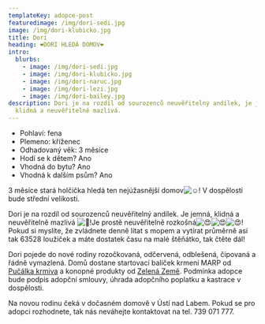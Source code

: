```yaml
---
templateKey: adopce-post
featuredimage: /img/dori-sedi.jpg
image: /img/dori-klubicko.jpg
title: Dori
heading: ❤️DORI HLEDÁ DOMOV❤️
intro:
  blurbs:
    - image: /img/dori-sedi.jpg
    - image: /img/dori-klubicko.jpg
    - image: /img/dori-naruc.jpg
    - image: /img/dori-lezi.jpg
    - image: /img/dori-bailey.jpg
description: Dori je na rozdíl od sourozenců neuvěřitelný andílek, je jemná,
  klidná a neuvěřitelně mazlivá.
---
```

* Pohlaví: fena
* Plemeno: kříženec
* Odhadovaný věk: 3 měsíce
* Hodí se k dětem? Ano
* Vhodná do bytu? Ano
* Vhodná k dalším psům? Ano

3 měsíce stará holčička hledá ten nejúžasnější domov![☺️](https://static.xx.fbcdn.net/images/emoji.php/v9/t82/1.5/16/263a.png)! V dospělosti bude střední velikosti.

Dori je na rozdíl od sourozenců neuvěřitelný andílek. Je jemná, klidná a neuvěřitelně mazlivá ![🥰](https://static.xx.fbcdn.net/images/emoji.php/v9/t43/1.5/16/1f970.png)!Je prostě neuvěřitelně rozkošná![😍](https://static.xx.fbcdn.net/images/emoji.php/v9/t5b/1.5/16/1f60d.png)![😍](https://static.xx.fbcdn.net/images/emoji.php/v9/t5b/1.5/16/1f60d.png)![😍](https://static.xx.fbcdn.net/images/emoji.php/v9/t5b/1.5/16/1f60d.png)! Pokud si myslíte, že zvládnete denně lítat s mopem a vytírat průměrně asi tak 63528 loužiček a máte dostatek času na malé štěňátko, tak čtěte dál!

Dori [](<>)pojede do nové rodiny rozočkovaná, odčervená, odblešená, čipovaná a řádně vymazlená. Domů dostane startovací balíček krmení MARP od [Pučálka krmiva](https://www.krmiva-pucalka.cz/) a konopné produkty od [Zelená Země](https://www.zelenazeme.cz/). Podmínka adopce bude podpis adopční smlouvy, úhrada adopčního poplatku a kastrace v dospělosti. 

Na novou rodinu čeká v dočasném domově v Ústí nad Labem. Pokud se pro adopci rozhodnete, tak nás neváhejte kontaktovat na tel. 739 071 777.